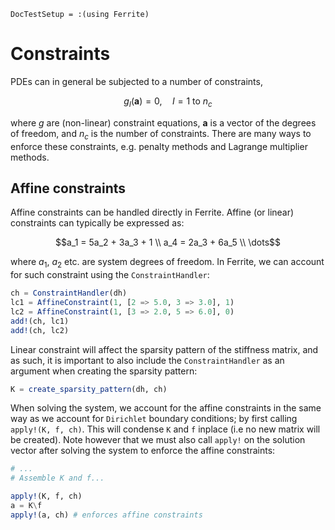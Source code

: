 ```@meta
DocTestSetup = :(using Ferrite)
```

# Constraints

PDEs can in general be subjected to a number of constraints, 

```math
g_I(\boldsymbol{a}) = 0, \quad I = 1 \text{ to } n_c
```

where $g$ are (non-linear) constraint equations, $\boldsymbol{a}$ is a vector of the
degrees of freedom, and $n_c$ is the number of constraints. There are many ways to
enforce these constraints, e.g. penalty methods and Lagrange multiplier methods. 

## Affine constraints

Affine constraints can be handled directly in Ferrite. Affine (or linear) constraints can typically
be expressed as:

```math
a_1 =  5a_2 + 3a_3 + 1 \\
a_4 =  2a_3 + 6a_5 \\
\dots
```

where $a_1$, $a_2$ etc. are system degrees of freedom. In Ferrite, we can account for such constraint using the `ConstraintHandler`:

```julia
ch = ConstraintHandler(dh)
lc1 = AffineConstraint(1, [2 => 5.0, 3 => 3.0], 1)
lc2 = AffineConstraint(1, [3 => 2.0, 5 => 6.0], 0)
add!(ch, lc1)
add!(ch, lc2)
```

Linear constraint will affect the sparsity pattern of the stiffness matrix, and as such, it is important to also include 
the `ConstraintHandler` as an argument when creating the sparsity pattern:

```julia
K = create_sparsity_pattern(dh, ch)
```

When solving the system, we account for the affine constraints in the same way as we account for 
`Dirichlet` boundary conditions; by first calling `apply!(K, f, ch)`. This will condense `K` and `f` inplace (i.e
no new matrix will be created). Note however that we must also call `apply!` on the solution vector after 
solving the system to enforce the affine constraints:

```julia
# ...
# Assemble K and f...

apply!(K, f, ch)
a = K\f
apply!(a, ch) # enforces affine constraints

```